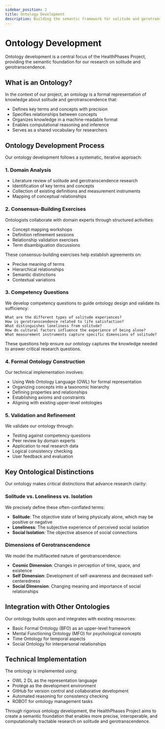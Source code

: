 ```yaml
---
sidebar_position: 2
title: Ontology Development
description: Building the semantic framework for solitude and gerotranscendence research
---
```


# Ontology Development

Ontology development is a central focus of the HealthPhases Project, providing the semantic foundation for our research on solitude and gerotranscendence.

## What is an Ontology?

In the context of our project, an ontology is a formal representation of knowledge about solitude and gerotranscendence that:

- Defines key terms and concepts with precision
- Specifies relationships between concepts
- Organizes knowledge in a machine-readable format
- Enables computational reasoning and inference
- Serves as a shared vocabulary for researchers

## Ontology Development Process

Our ontology development follows a systematic, iterative approach:

### 1. Domain Analysis
- Literature review of solitude and gerotranscendence research
- Identification of key terms and concepts
- Collection of existing definitions and measurement instruments
- Mapping of conceptual relationships

### 2. Consensus-Building Exercises
Ontologists collaborate with domain experts through structured activities:
- Concept mapping workshops
- Definition refinement sessions
- Relationship validation exercises
- Term disambiguation discussions

These consensus-building exercises help establish agreements on:
- Precise meaning of terms
- Hierarchical relationships
- Semantic distinctions
- Contextual variations

### 3. Competency Questions

We develop competency questions to guide ontology design and validate its sufficiency:

```
What are the different types of solitude experiences?
How is gerotranscendence related to life satisfaction?
What distinguishes loneliness from solitude?
How do cultural factors influence the experience of being alone?
What measurement instruments capture specific dimensions of solitude?
```

These questions help ensure our ontology captures the knowledge needed to answer critical research questions.

### 4. Formal Ontology Construction

Our technical implementation involves:
- Using Web Ontology Language (OWL) for formal representation
- Organizing concepts into a taxonomic hierarchy
- Defining properties and relationships
- Establishing axioms and constraints
- Aligning with existing upper-level ontologies

### 5. Validation and Refinement

We validate our ontology through:
- Testing against competency questions
- Peer review by domain experts
- Application to real research data
- Logical consistency checking
- User feedback and evaluation

## Key Ontological Distinctions

Our ontology makes critical distinctions that advance research clarity:

### Solitude vs. Loneliness vs. Isolation
We precisely define these often-conflated terms:
- **Solitude**: The objective state of being physically alone, which may be positive or negative
- **Loneliness**: The subjective experience of perceived social isolation
- **Social Isolation**: The objective absence of social connections

### Dimensions of Gerotranscendence
We model the multifaceted nature of gerotranscendence:
- **Cosmic Dimension**: Changes in perception of time, space, and existence
- **Self Dimension**: Development of self-awareness and decreased self-centeredness
- **Social Dimension**: Changing meaning and importance of social relationships

## Integration with Other Ontologies

Our ontology builds upon and integrates with existing resources:
- Basic Formal Ontology (BFO) as an upper-level framework
- Mental Functioning Ontology (MFO) for psychological concepts
- Time Ontology for temporal aspects
- Social Ontology for interpersonal relationships

## Technical Implementation

The ontology is implemented using:
- OWL 2 DL as the representation language
- Protégé as the development environment
- GitHub for version control and collaborative development
- Automated reasoning for consistency checking
- ROBOT for ontology management tasks

Through rigorous ontology development, the HealthPhases Project aims to create a semantic foundation that enables more precise, interoperable, and computationally tractable research on solitude and gerotranscendence. 